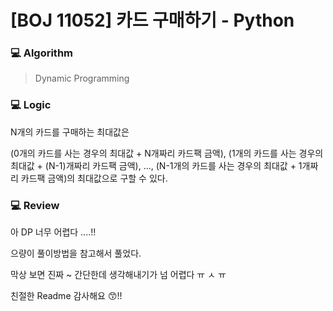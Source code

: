 # [BOJ 11052] 카드 구매하기 - Python

### :computer: Algorithm

> Dynamic Programming



### :computer: Logic

N개의 카드를 구매하는 최대값은 

(0개의 카드를 사는 경우의 최대값 + N개짜리 카드팩 금액), (1개의 카드를 사는 경우의 최대값 + (N-1)개짜리 카드팩 금액), ..., (N-1개의 카드를 사는 경우의 최대값 + 1개짜리 카드팩 금액)의 최대값으로 구할 수 있다.



### :computer: Review

아 DP 너무 어렵다 ....!!

으량이 풀이방법을 참고해서 풀었다.

막상 보면 진짜 ~ 간단한데 생각해내기가 넘 어렵다 ㅠ ㅅ ㅠ

친절한 Readme 감사해요 :kissing_smiling_eyes:!!

